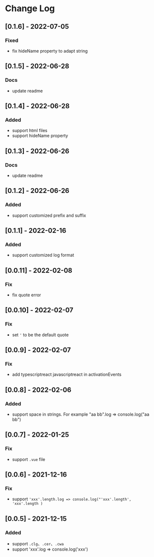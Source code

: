 # Change Log

## [0.1.6] - 2022-07-05

### Fixed

- fix hideName property to adapt string

## [0.1.5] - 2022-06-28

### Docs

- update readme

## [0.1.4] - 2022-06-28

### Added

- support html files
- support hideName property

## [0.1.3] - 2022-06-26

### Docs

- update readme

## [0.1.2] - 2022-06-26

### Added

- support customized prefix and suffix

## [0.1.1] - 2022-02-16

### Added

- support customized log format

## [0.0.11] - 2022-02-08

### Fix

- fix quote error

## [0.0.10] - 2022-02-07

### Fix

- set `'` to be the default quote

## [0.0.9] - 2022-02-07

### Fix

- add typescriptreact javascriptreact in activationEvents

## [0.0.8] - 2022-02-06

### Added

- support space in strings. For example "aa bb".log => console.log("aa bb")

## [0.0.7] - 2022-01-25

### Fix

- support `.vue` file

## [0.0.6] - 2021-12-16

### Fix

- support `'xxx'.length.log => console.log("'xxx'.length', 'xxx'.length )`

## [0.0.5] - 2021-12-15

### Added

- support `.clg`、`.cer`、`.cwa`
- support 'xxx'.log => console.log('xxx')
